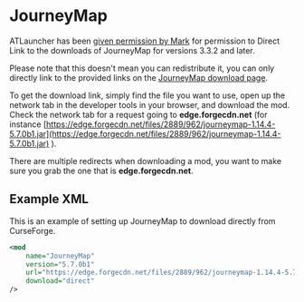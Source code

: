 # JourneyMap

ATLauncher has been [given permission by Mark](https://journeymap.info/Modpack_FAQ) for permission to Direct Link to the
downloads of JourneyMap for versions 3.3.2 and later.

Please note that this doesn't mean you can redistribute it, you can only directly link to the provided links on the
[JourneyMap download page](https://www.curseforge.com/minecraft/mc-mods/journeymap/files).

To get the download link, simply find the file you want to use, open up the network tab in the developer tools in your
browser, and download the mod. Check the network tab for a request going to **edge.forgecdn.net** (for instance
[https://edge.forgecdn.net/files/2889/962/journeymap-1.14.4-5.7.0b1.jar](https://edge.forgecdn.net/files/2889/962/journeymap-1.14.4-5.7.0b1.jar)
).

There are multiple redirects when downloading a mod, you want to make sure you grab the one that is
**edge.forgecdn.net**.

## Example XML

This is an example of setting up JourneyMap to download directly from CurseForge.

```xml
<mod
    name="JourneyMap"
    version="5.7.0b1"
    url="https://edge.forgecdn.net/files/2889/962/journeymap-1.14.4-5.7.0b1.jar"
    download="direct"
/>
```
